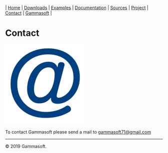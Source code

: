 | [Home](home.md) | [Downloads](downloads.md) | [Examples](examples.md) | [Documentation](documentation.md) | [Sources](https://github.com/gammasoft71/xtd.forms) | [Project](https://sourceforge.net/projects/formspro/) | [Contact](contact.md) | [Gammasoft](https://gammasoft71.wixsite.com/gammasoft) |

# Contact

[![Mail](pictures/mail256x256.png)](mailto:gammasoft71@gmail.com)

To contact Gammasoft please send a mail to [gammasoft71@gmail.com](mailto:gammasoft71@gmail.com)

______________________________________________________________________________________________

© 2019 Gammasoft.

